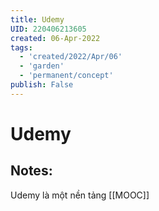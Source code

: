 ```yaml
---
title: Udemy
UID: 220406213605
created: 06-Apr-2022
tags:
  - 'created/2022/Apr/06'
  - 'garden'
  - 'permanent/concept'
publish: False
---
```

# Udemy

## Notes:
Udemy là một nền tảng [[MOOC]]

